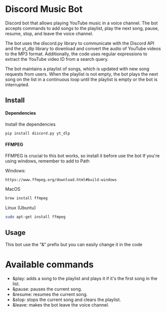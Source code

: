 # Discord Music Bot
Discord bot that allows playing YouTube music in a voice channel. The bot accepts commands to add songs to the playlist, play the next song, pause, resume, stop, and leave the voice channel.

The bot uses the discord.py library to communicate with the Discord API and the yt_dlp library to download and convert the audio of YouTube videos to the MP3 format. Additionally, the code uses regular expressions to extract the YouTube video ID from a search query.

The bot maintains a playlist of songs, which is updated with new song requests from users. When the playlist is not empty, the bot plays the next song on the list in a continuous loop until the playlist is empty or the bot is interrupted.

## Install
#### Dependencies

Install the dependencies
```sh
pip install discord.py yt_dlp
``` 

#### FFMPEG

FFMPEG is crucial to this bot works, so install it before use the bot
If you're using windows, remember to add to Path

Windows:
```sh
https://www.ffmpeg.org/download.html#build-windows
```

MacOS
```sh
brew install ffmpeg
``` 

Linux (Ubuntu)
```sh
sudo apt-get install ffmpeg
``` 

## Usage

This bot use the "&" prefix but you can easily change it in the code<br>

# Available commands

- &play: adds a song to the playlist and plays it if it's the first song in the list.
- &pause: pauses the current song.
- &resume: resumes the current song.
- &stop: stops the current song and clears the playlist.
- &leave: makes the bot leave the voice channel.
